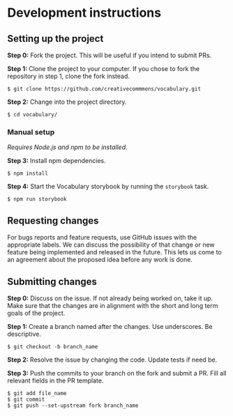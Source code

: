 # Development instructions

## Setting up the project

**Step 0:** 
Fork the project. This will be useful if you intend to submit PRs. 

**Step 1:** Clone the project to your computer. If you chose to fork the
repository in step 1, clone the fork instead.

```
$ git clone https://github.com/creativecommmons/vocabulary.git
```

**Step 2:**
Change into the project directory.

```
$ cd vocabulary/
```

### Manual setup

_Requires Node.js and npm to be installed._

**Step 3:**
Install npm dependencies.

```
$ npm install
```

**Step 4:**
Start the Vocabulary storybook by running the `storybook` task.

```
$ npm run storybook
```

## Requesting changes

For bugs reports and feature requests, use GitHub issues with the appropriate
labels. We can discuss the possibility of that change or new feature being
implemented and released in the future. This lets us come to an agreement about
the proposed idea before any work is done.

## Submitting changes

**Step 0:** 
Discuss on the issue. If not already being worked on, take it up. Make sure that
the changes are in alignment with the short and long term goals of the project.

**Step 1:** 
Create a branch named after the changes. Use underscores. Be descriptive.

```
$ git checkout -b branch_name
```

**Step 2:**
Resolve the issue by changing the code. Update tests if need be.

**Step 3:**
Push the commits to your branch on the fork and submit a PR. Fill all relevant 
fields in the PR template.

```
$ git add file_name
$ git commit
$ git push --set-upstream fork branch_name
```
